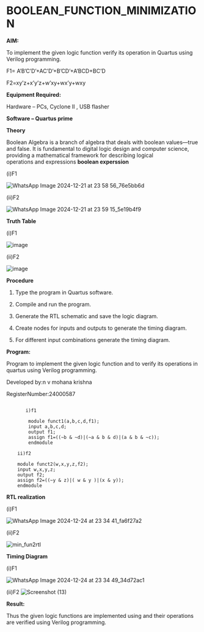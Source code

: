 # BOOLEAN_FUNCTION_MINIMIZATION

**AIM:**

To implement the given logic function verify its operation in Quartus using Verilog programming.

F1= A’B’C’D’+AC’D’+B’CD’+A’BCD+BC’D 

F2=xy’z+x’y’z+w’xy+wx’y+wxy

**Equipment Required:**

Hardware – PCs, Cyclone II , USB flasher

**Software – Quartus prime**

**Theory**

Boolean Algebra is a branch of algebra that deals with boolean values—true and false. It is fundamental to digital logic design and computer science, providing a mathematical framework for describing logical operations and expressions 
**boolean experssion**

(i)F1

![WhatsApp Image 2024-12-21 at 23 58 56_76e5bb6d](https://github.com/user-attachments/assets/9b76e370-367a-4a61-9aaf-870377a587bc)

(ii)F2

![WhatsApp Image 2024-12-21 at 23 59 15_5e19b4f9](https://github.com/user-attachments/assets/09cfd01b-6d84-41ba-8b3a-3c15dfab5955)

**Truth Table**

(i)F1

![image](https://github.com/user-attachments/assets/92e559fe-ded8-40ca-81dd-2e300e28e3d6)

(ii)F2

![image](https://github.com/user-attachments/assets/078baebf-e1ab-4c2f-9e21-c7c205b9f250)


**Procedure**

1.	Type the program in Quartus software.

2.	Compile and run the program.

3.	Generate the RTL schematic and save the logic diagram.
 
4.	Create nodes for inputs and outputs to generate the timing diagram.

5.	For different input combinations generate the timing diagram.


**Program:**

 Program to implement the given logic function and to verify its operations in quartus using Verilog programming. 

Developed by:n v mohana krishna 

RegisterNumber:24000587
```

       i)f1

        module funct1(a,b,c,d,f1);
        input a,b,c,d;
        output f1;
        assign f1=((~b & ~d)|(~a & b & d)|(a & b & ~c));
        endmodule

    ii)f2

    module funct2(w,x,y,z,f2);
    input w,x,y,z;
    output f2;
    assign f2=((~y & z)|( w & y )|(x & y));
    endmodule
```


**RTL realization**

(i)F1

![WhatsApp Image 2024-12-24 at 23 34 41_fa6f27a2](https://github.com/user-attachments/assets/bc69fb71-a9f7-4966-8eb1-375a3e8c42e1)

(ii)F2

![min_fun2rtl](https://github.com/user-attachments/assets/707fd939-87eb-4861-b5b8-eab6565db0f2)


**Timing Diagram**

(i)F1

![WhatsApp Image 2024-12-24 at 23 34 49_34d72ac1](https://github.com/user-attachments/assets/dbb9780d-cb07-4064-93da-0bedcae42d21)


(ii)F2
![Screenshot (13)](https://github.com/user-attachments/assets/96394d02-7430-429f-871a-8b6c9e8d2fb2)


**Result:**

Thus the given logic functions are implemented using and their operations are verified using Verilog programming.

